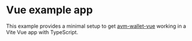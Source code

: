 # Vue example app

This example provides a minimal setup to get [avm-wallet-vue](https://github.com/scholtz/avm-wallet/tree/v3/packages/avm-wallet-vue) working in a Vite Vue app with TypeScript.
